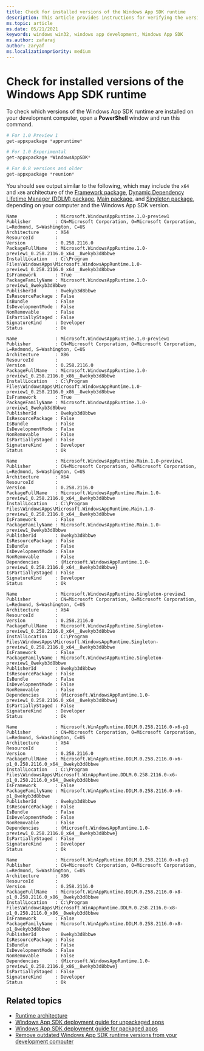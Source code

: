 ```yaml
---
title: Check for installed versions of the Windows App SDK runtime
description: This article provides instructions for verifying the version of the Windows App SDK runtime installed on your development computer. 
ms.topic: article
ms.date: 05/21/2021
keywords: windows win32, windows app development, Windows App SDK 
ms.author: zafaraj
author: zaryaf
ms.localizationpriority: medium
---
```


# Check for installed versions of the Windows App SDK runtime

To check which versions of the Windows App SDK runtime are installed on your development computer, open a **PowerShell** window and run this command.

```Powershell
# For 1.0 Preview 1
get-appxpackage *appruntime*

# For 1.0 Experimental
get-appxpackage *WindowsAppSDK* 

# For 0.8 versions and older 
get-appxpackage *reunion*
```

You should see output similar to the following, which may include the `x64` and `x86` architecture of the [Framework package](deployment-architecture.md#framework-package), [Dynamic Dependency Lifetime Manager (DDLM) package](deployment-architecture.md#dynamic-dependency-lifetime-manager-ddlm), [Main package](deployment-architecture.md#main-package), and [Singleton package](deployment-architecture.md#singleton-package), depending on your computer and the Windows App SDK version.  

```console
Name              : Microsoft.WindowsAppRuntime.1.0-preview1
Publisher         : CN=Microsoft Corporation, O=Microsoft Corporation, L=Redmond, S=Washington, C=US
Architecture      : X64
ResourceId        :
Version           : 0.258.2116.0
PackageFullName   : Microsoft.WindowsAppRuntime.1.0-preview1_0.258.2116.0_x64__8wekyb3d8bbwe
InstallLocation   : C:\Program Files\WindowsApps\Microsoft.WindowsAppRuntime.1.0-preview1_0.258.2116.0_x64__8wekyb3d8bbwe
IsFramework       : True
PackageFamilyName : Microsoft.WindowsAppRuntime.1.0-preview1_8wekyb3d8bbwe
PublisherId       : 8wekyb3d8bbwe
IsResourcePackage : False
IsBundle          : False
IsDevelopmentMode : False
NonRemovable      : False
IsPartiallyStaged : False
SignatureKind     : Developer
Status            : Ok

Name              : Microsoft.WindowsAppRuntime.1.0-preview1
Publisher         : CN=Microsoft Corporation, O=Microsoft Corporation, L=Redmond, S=Washington, C=US
Architecture      : X86
ResourceId        :
Version           : 0.258.2116.0
PackageFullName   : Microsoft.WindowsAppRuntime.1.0-preview1_0.258.2116.0_x86__8wekyb3d8bbwe
InstallLocation   : C:\Program Files\WindowsApps\Microsoft.WindowsAppRuntime.1.0-preview1_0.258.2116.0_x86__8wekyb3d8bbwe
IsFramework       : True
PackageFamilyName : Microsoft.WindowsAppRuntime.1.0-preview1_8wekyb3d8bbwe
PublisherId       : 8wekyb3d8bbwe
IsResourcePackage : False
IsBundle          : False
IsDevelopmentMode : False
NonRemovable      : False
IsPartiallyStaged : False
SignatureKind     : Developer
Status            : Ok

Name              : Microsoft.WindowsAppRuntime.Main.1.0-preview1
Publisher         : CN=Microsoft Corporation, O=Microsoft Corporation, L=Redmond, S=Washington, C=US
Architecture      : X64
ResourceId        :
Version           : 0.258.2116.0
PackageFullName   : Microsoft.WindowsAppRuntime.Main.1.0-preview1_0.258.2116.0_x64__8wekyb3d8bbwe
InstallLocation   : C:\Program Files\WindowsApps\Microsoft.WindowsAppRuntime.Main.1.0-preview1_0.258.2116.0_x64__8wekyb3d8bbwe
IsFramework       : False
PackageFamilyName : Microsoft.WindowsAppRuntime.Main.1.0-preview1_8wekyb3d8bbwe
PublisherId       : 8wekyb3d8bbwe
IsResourcePackage : False
IsBundle          : False
IsDevelopmentMode : False
NonRemovable      : False
Dependencies      : {Microsoft.WindowsAppRuntime.1.0-preview1_0.258.2116.0_x64__8wekyb3d8bbwe}
IsPartiallyStaged : False
SignatureKind     : Developer
Status            : Ok

Name              : Microsoft.WindowsAppRuntime.Singleton-preview1
Publisher         : CN=Microsoft Corporation, O=Microsoft Corporation, L=Redmond, S=Washington, C=US
Architecture      : X64
ResourceId        :
Version           : 0.258.2116.0
PackageFullName   : Microsoft.WindowsAppRuntime.Singleton-preview1_0.258.2116.0_x64__8wekyb3d8bbwe
InstallLocation   : C:\Program Files\WindowsApps\Microsoft.WindowsAppRuntime.Singleton-preview1_0.258.2116.0_x64__8wekyb3d8bbwe
IsFramework       : False
PackageFamilyName : Microsoft.WindowsAppRuntime.Singleton-preview1_8wekyb3d8bbwe
PublisherId       : 8wekyb3d8bbwe
IsResourcePackage : False
IsBundle          : False
IsDevelopmentMode : False
NonRemovable      : False
Dependencies      : {Microsoft.WindowsAppRuntime.1.0-preview1_0.258.2116.0_x64__8wekyb3d8bbwe}
IsPartiallyStaged : False
SignatureKind     : Developer
Status            : Ok

Name              : Microsoft.WinAppRuntime.DDLM.0.258.2116.0-x6-p1
Publisher         : CN=Microsoft Corporation, O=Microsoft Corporation, L=Redmond, S=Washington, C=US
Architecture      : X64
ResourceId        :
Version           : 0.258.2116.0
PackageFullName   : Microsoft.WinAppRuntime.DDLM.0.258.2116.0-x6-p1_0.258.2116.0_x64__8wekyb3d8bbwe
InstallLocation   : C:\Program Files\WindowsApps\Microsoft.WinAppRuntime.DDLM.0.258.2116.0-x6-p1_0.258.2116.0_x64__8wekyb3d8bbwe
IsFramework       : False
PackageFamilyName : Microsoft.WinAppRuntime.DDLM.0.258.2116.0-x6-p1_8wekyb3d8bbwe
PublisherId       : 8wekyb3d8bbwe
IsResourcePackage : False
IsBundle          : False
IsDevelopmentMode : False
NonRemovable      : False
Dependencies      : {Microsoft.WindowsAppRuntime.1.0-preview1_0.258.2116.0_x64__8wekyb3d8bbwe}
IsPartiallyStaged : False
SignatureKind     : Developer
Status            : Ok

Name              : Microsoft.WinAppRuntime.DDLM.0.258.2116.0-x8-p1
Publisher         : CN=Microsoft Corporation, O=Microsoft Corporation, L=Redmond, S=Washington, C=US
Architecture      : X86
ResourceId        :
Version           : 0.258.2116.0
PackageFullName   : Microsoft.WinAppRuntime.DDLM.0.258.2116.0-x8-p1_0.258.2116.0_x86__8wekyb3d8bbwe
InstallLocation   : C:\Program Files\WindowsApps\Microsoft.WinAppRuntime.DDLM.0.258.2116.0-x8-p1_0.258.2116.0_x86__8wekyb3d8bbwe
IsFramework       : False
PackageFamilyName : Microsoft.WinAppRuntime.DDLM.0.258.2116.0-x8-p1_8wekyb3d8bbwe
PublisherId       : 8wekyb3d8bbwe
IsResourcePackage : False
IsBundle          : False
IsDevelopmentMode : False
NonRemovable      : False
Dependencies      : {Microsoft.WindowsAppRuntime.1.0-preview1_0.258.2116.0_x86__8wekyb3d8bbwe}
IsPartiallyStaged : False
SignatureKind     : Developer
Status            : Ok
```

## Related topics

- [Runtime architecture](deployment-architecture.md)
- [Windows App SDK deployment guide for unpackaged apps](deploy-unpackaged-apps.md)
- [Windows App SDK deployment guide for packaged apps](deploy-packaged-apps.md)
- [Remove outdated Windows App SDK runtime versions from your development computer](remove-windows-app-sdk-versions.md)
